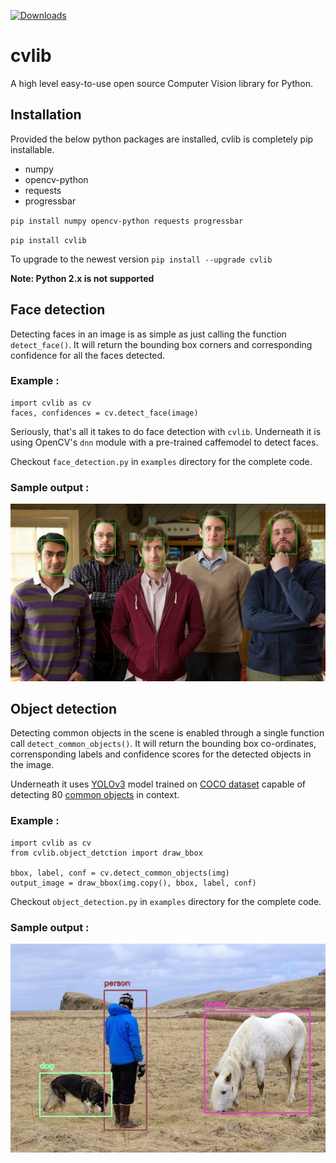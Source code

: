[![Downloads](http://pepy.tech/badge/cvlib)](http://pepy.tech/project/cvlib)

# cvlib 
A high level easy-to-use open source Computer Vision library for Python.

## Installation
Provided the below python packages are installed, cvlib is completely pip installable.
* numpy 
* opencv-python 
* requests
* progressbar

`pip install numpy opencv-python requests progressbar`

`pip install cvlib`

To upgrade to the newest version
`pip install --upgrade cvlib`

**Note: Python 2.x is not supported** 

## Face detection
Detecting faces in an image is as simple as just calling the function `detect_face()`. It will return the bounding box corners and corresponding confidence for all the faces detected.
### Example :

``` 
import cvlib as cv
faces, confidences = cv.detect_face(image) 
```
Seriously, that's all it takes to do face detection with `cvlib`. Underneath it is using OpenCV's `dnn` module with a pre-trained caffemodel to detect faces. 

Checkout `face_detection.py` in `examples` directory for the complete code. 

### Sample output :

![](examples/images/face_detection_output.jpg)

## Object detection
Detecting common objects in the scene is enabled through a single function call `detect_common_objects()`. It will return the bounding box co-ordinates, corrensponding labels and confidence scores for the detected objects in the image.

Underneath it uses [YOLOv3](https://pjreddie.com/darknet/yolo/) model trained on [COCO dataset](http://cocodataset.org/) capable of detecting 80 [common objects](https://github.com/arunponnusamy/object-detection-opencv/blob/master/yolov3.txt) in context.
### Example :

``` 
import cvlib as cv
from cvlib.object_detction import draw_bbox

bbox, label, conf = cv.detect_common_objects(img)
output_image = draw_bbox(img.copy(), bbox, label, conf)
```

Checkout `object_detection.py` in `examples` directory for the complete code. 

### Sample output :

![](examples/images/object_detection_output.jpg)
